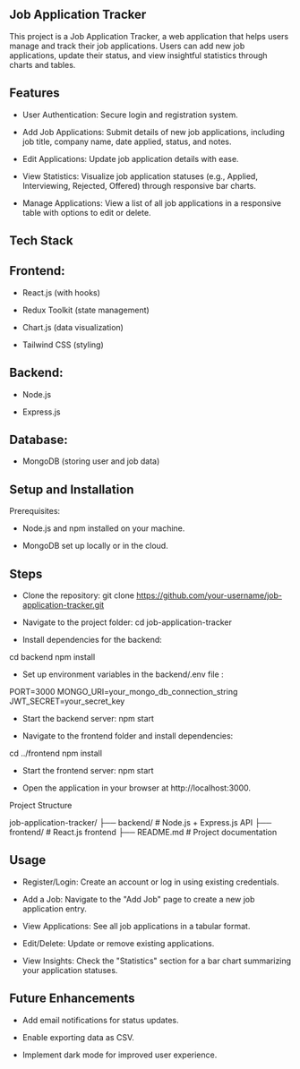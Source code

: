 ## Job Application Tracker

This project is a Job Application Tracker, a web application that helps users manage and track their job applications. Users can add new job applications, update their status, and view insightful statistics through charts and tables.

## Features

- User Authentication: Secure login and registration system.

- Add Job Applications: Submit details of new job applications, including job title, company name, date applied, status, and notes.

- Edit Applications: Update job application details with ease.

- View Statistics: Visualize job application statuses (e.g., Applied, Interviewing, Rejected, Offered) through responsive bar charts.

- Manage Applications: View a list of all job applications in a responsive table with options to edit or delete.

## Tech Stack

## Frontend:

- React.js (with hooks)

- Redux Toolkit (state management)

- Chart.js (data visualization)

- Tailwind CSS (styling)

## Backend:

- Node.js

- Express.js

## Database:

- MongoDB (storing user and job data)

## Setup and Installation

Prerequisites:
- Node.js and npm installed on your machine.

- MongoDB set up locally or in the cloud.

## Steps

- Clone the repository:   git clone https://github.com/your-username/job-application-tracker.git

- Navigate to the project folder:     cd job-application-tracker

- Install dependencies for the backend:

cd backend
npm install

- Set up environment variables in the backend/.env file :

PORT=3000
MONGO_URI=your_mongo_db_connection_string
JWT_SECRET=your_secret_key

- Start the backend server:   npm start

- Navigate to the frontend folder and install dependencies:

cd ../frontend
npm install

- Start the frontend server:    npm start

- Open the application in your browser at http://localhost:3000.

Project Structure

job-application-tracker/
├── backend/       # Node.js + Express.js API
├── frontend/      # React.js frontend
├── README.md      # Project documentation

## Usage

- Register/Login: Create an account or log in using existing credentials.

- Add a Job: Navigate to the "Add Job" page to create a new job application entry.

- View Applications: See all job applications in a tabular format.

- Edit/Delete: Update or remove existing applications.

- View Insights: Check the "Statistics" section for a bar chart summarizing your application statuses.

## Future Enhancements

- Add email notifications for status updates.

- Enable exporting data as CSV.

- Implement dark mode for improved user experience.